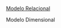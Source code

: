 

[Modelo Relacional](https://github.com/WendeldsCoelho/Programa-De-Bolsas-Compass-Uol/assets/156434274/c0614f7c-6366-40e2-ab33-9f10efe9a2f7)


Modelo Dimensional
